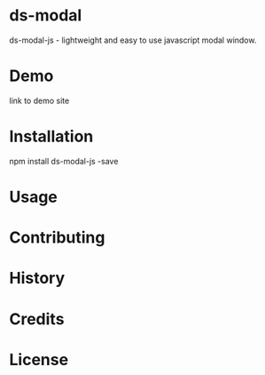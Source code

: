 # ds-modal
ds-modal-js - lightweight and easy to use javascript modal window.

# Demo
link to demo site

# Installation

npm install ds-modal-js -save

# Usage

# Contributing

# History

# Credits

# License
